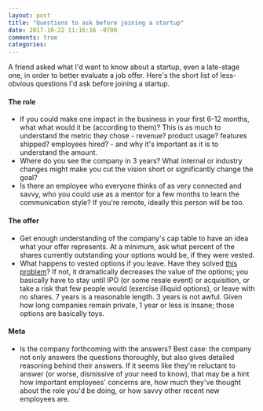```yaml
---
layout: post
title: "Questions to ask before joining a startup"
date: 2017-10-22 11:16:16 -0700
comments: true
categories:
---
```


A friend asked what I'd want to know about a startup, even a late-stage one, in order to better evaluate a job offer. Here's the short list of less-obvious questions I'd ask before joining a startup.

#### The role

* If you could make one impact in the business in your first 6-12 months, what what would it be (according to them)? This is as much to understand the metric they chose - revenue? product usage? features shipped? employees hired? - and why it's important as it is to understand the amount.
* Where do you see the company in 3 years? What internal or industry changes might make you cut the vision short or significantly change the goal?
* Is there an employee who everyone thinks of as very connected and savvy, who you could use as a mentor for a few months to learn the communication style? If you're remote, ideally this person will be too.

#### The offer

* Get enough understanding of the company's cap table to have an idea what your offer represents. At a minimum, ask what percent of the shares currently outstanding your options would be, if they were vested.
* What happens to vested options if you leave. Have they solved [this](http://www.businessinsider.com/pinterest-will-let-employees-exercise-options-for-seven-years-after-leaving-2015-3) [problem](https://news.ycombinator.com/item?id=9253497)? If not, it dramatically decreases the value of the options; you basically have to stay until IPO (or some resale event) or acquisition, or take a risk that few people would (exercise illiquid options), or leave with no shares. 7 years is a reasonable length. 3 years is not awful. Given how long companies remain private, 1 year or less is insane; those options are basically toys.

#### Meta

* Is the company forthcoming with the answers? Best case: the company not only answers the questions thoroughly, but also gives detailed reasoning behind their answers. If it seems like they're reluctant to answer (or worse, dismissive of your need to know), that may be a hint how important employees' concerns are, how much they've thought about the role you'd be doing, or how savvy other recent new employees are.
